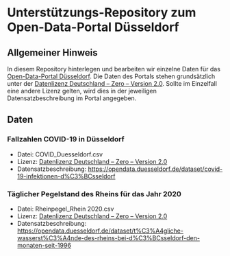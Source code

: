 # Unterstützungs-Repository zum Open-Data-Portal Düsseldorf

## Allgemeiner Hinweis
In diesem Repository hinterlegen und bearbeiten wir einzelne Daten für das [Open-Data-Portal Düsseldorf](https://opendata.duesseldorf.de).
Die Daten des Portals stehen grundsätzlich unter der [Datenlizenz Deutschland – Zero – Version 2.0](https://www.govdata.de/dl-de/zero-2-0). Sollte im Einzelfall eine andere Lizenz gelten, wird dies in der jeweiligen Datensatzbeschreibung im Portal angegeben.

## Daten

### Fallzahlen COVID-19 in Düsseldorf
* Datei: COVID_Duesseldorf.csv
* Lizenz: [Datenlizenz Deutschland – Zero – Version 2.0](https://www.govdata.de/dl-de/zero-2-0)
* Datensatzbeschreibung: https://opendata.duesseldorf.de/dataset/covid-19-infektionen-d%C3%BCsseldorf

### Täglicher Pegelstand des Rheins für das Jahr 2020
* Datei: Rheinpegel_Rhein 2020.csv
* Lizenz: [Datenlizenz Deutschland – Zero – Version 2.0](https://www.govdata.de/dl-de/zero-2-0)
* Datensatzbeschreibung: https://opendata.duesseldorf.de/dataset/t%C3%A4gliche-wasserst%C3%A4nde-des-rheins-bei-d%C3%BCsseldorf-den-monaten-seit-1996
